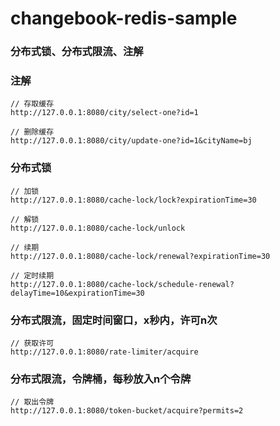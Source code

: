 # changebook-redis-sample
### 分布式锁、分布式限流、注解

### 注解
```
// 存取缓存
http://127.0.0.1:8080/city/select-one?id=1

// 删除缓存
http://127.0.0.1:8080/city/update-one?id=1&cityName=bj
```

### 分布式锁
```
// 加锁
http://127.0.0.1:8080/cache-lock/lock?expirationTime=30

// 解锁
http://127.0.0.1:8080/cache-lock/unlock

// 续期
http://127.0.0.1:8080/cache-lock/renewal?expirationTime=30

// 定时续期
http://127.0.0.1:8080/cache-lock/schedule-renewal?delayTime=10&expirationTime=30
```

### 分布式限流，固定时间窗口，x秒内，许可n次
```
// 获取许可
http://127.0.0.1:8080/rate-limiter/acquire
```

### 分布式限流，令牌桶，每秒放入n个令牌
```
// 取出令牌
http://127.0.0.1:8080/token-bucket/acquire?permits=2
```
